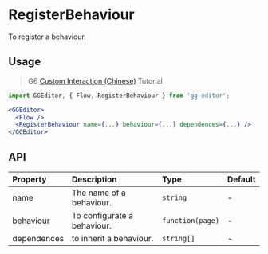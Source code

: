 # RegisterBehaviour

To register a behaviour.

## Usage

> G6 [Custom Interaction (Chinese)](https://antv.alipay.com/zh-cn/g6/1.x/tutorial/custom-interaction.html) Tutorial

```jsx
import GGEditor, { Flow, RegisterBehaviour } from 'gg-editor';

<GGEditor>
  <Flow />
  <RegisterBehaviour name={...} behaviour={...} dependences={...} />
</GGEditor>
```

## API

| Property | Description | Type | Default |
| :--- | :--- | :--- | :--- |
| name | The name of a behaviour. | `string` | - |
| behaviour | To configurate a behaviour. | `function(page)` | - |
| dependences | to inherit a behaviour. | `string[]` | - |

